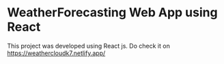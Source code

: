 # WeatherForecasting Web App using React

This project was developed using React js. Do check it on https://weathercloudk7.netlify.app/
